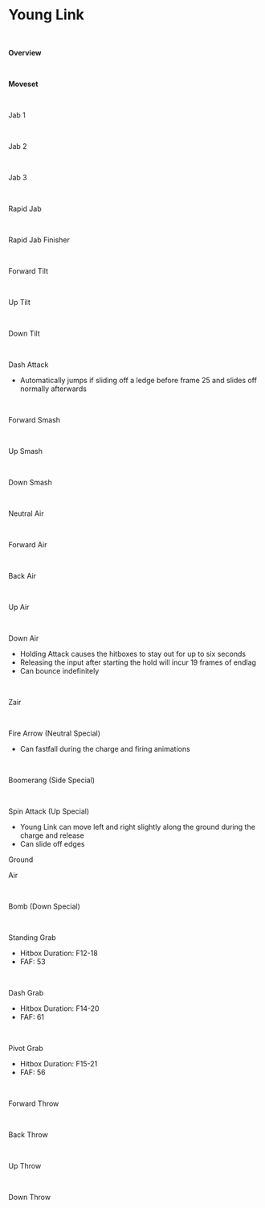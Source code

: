 # Young Link
<br>

<!DOCTYPE html>
<meta name="viewport" content="width=device-width; initial-scale=1.0;">
<link rel="stylesheet" type="text/css" href="../../style.css">

<p class="center"><b>Overview</b></p>
<p class="info"></p>
<br>

<p class="center"><b>Moveset</b></p>
<br>
<p>Jab 1</p><div class="charTable"></div>
<br>
<p>Jab 2</p><div class="charTable"></div>
<br>
<p>Jab 3</p><div class="charTable"></div>
<br>
<p>Rapid Jab</p><div class="charTable"></div>
<br>
<p>Rapid Jab Finisher</p><div class="charTable"></div>
<br>
<p>Forward Tilt</p><div class="charTable"></div>
<br>
<p>Up Tilt</p><div class="charTable"></div>
<br>
<p>Down Tilt</p><div class="charTable"></div>
<br>
<p>Dash Attack</p>
<ul>
  <li>Automatically jumps if sliding off a ledge before frame 25 and slides off normally afterwards</li>
</ul>
<div class="charTable"></div>
<br>
<p>Forward Smash</p><div class="charTable"></div>
<br>
<p>Up Smash</p><div class="charTable"></div>
<br>
<p>Down Smash</p><div class="charTable"></div>
<br>
<p>Neutral Air</p><div class="charTable"></div>
<br>
<p>Forward Air</p><div class="charTable"></div>
<br>
<p>Back Air</p><div class="charTable"></div>
<br>
<p>Up Air</p><div class="charTable"></div>
<br>
<p>Down Air</p>
<ul>
  <li>Holding Attack causes the hitboxes to stay out for up to six seconds</li>
  <li>Releasing the input after starting the hold will incur 19 frames of endlag</li>
  <li>Can bounce indefinitely</li>
</ul>
<div class="charTable"></div>
<br>
<p>Zair</p><div class="charTable"></div>
<br>
<p>Fire Arrow (Neutral Special)</p>
<ul>
  <li>Can fastfall during the charge and firing animations</li>
</ul>
<div class="charTable"></div>
<br>
<p>Boomerang (Side Special)</p><div class="charTable"></div>
<br>
<p>Spin Attack (Up Special)</p>
<ul>
  <li>Young Link can move left and right slightly along the ground during the charge and release</li>
  <li>Can slide off edges</li>
</ul>
<p class="info-header">Ground</p>
<div class="charTable"></div>
<p class="info-header">Air</p>
<div class="charTable"></div>
<br>
<p>Bomb (Down Special)</p>
<!--<div class="charTable"></div>-->
<br>
<p>Standing Grab</p>
<ul>
  <li>Hitbox Duration: F12-18</li>
  <li>FAF: 53</li>
</ul>
<br>
<p>Dash Grab</p>
<ul>
  <li>Hitbox Duration: F14-20</li>
  <li>FAF: 61</li>
</ul>
<br>
<p>Pivot Grab</p>
<ul>
  <li>Hitbox Duration: F15-21</li>
  <li>FAF: 56</li>
</ul>
<br>
<p>Forward Throw</p><div class="charTable"></div>
<br>
<p>Back Throw</p><div class="charTable"></div>
<br>
<p>Up Throw</p><div class="charTable"></div>
<br>
<p>Down Throw</p><div class="charTable"></div>

<script src="https://ajax.googleapis.com/ajax/libs/jquery/3.6.3/jquery.min.js"></script>
<script src="../../js/arrow.js"></script>
<script type="text/javascript" src="../../js/dataparser.js"></script>
<script type="text/javascript">
  importFile("./data/data_younglink.json");
</script>